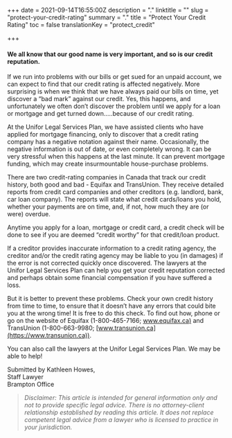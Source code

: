 +++
date = 2021-09-14T16:55:00Z
description = "."
linktitle = ""
slug = "protect-your-credit-rating"
summary = "."
title = "Protect Your Credit Rating"
toc = false
translationKey = "protect_credit"

+++
#### We all know that our good name is very important, and so is our credit reputation.

If we run into problems with our bills or get sued for an unpaid account, we can expect to find that our credit rating is affected negatively. More surprising is when we think that we have always paid our bills on time, yet discover a “bad mark” against our credit. Yes, this happens, and unfortunately we often don’t discover the problem until we apply for a loan or mortgage and get turned down.....because of our credit rating.

At the Unifor Legal Services Plan, we have assisted clients who have applied for mortgage financing, only to discover that a credit rating company has a negative notation against their name. Occasionally, the negative information is out of date, or even completely wrong. It can be very stressful when this happens at the last minute. It can prevent mortgage funding, which may create insurmountable house-purchase problems.

There are two credit-rating companies in Canada that track our credit history, both good and bad - Equifax and TransUnion. They receive detailed reports from credit card companies and other creditors (e.g. landlord, bank, car loan company). The reports will state what credit cards/loans you hold, whether your payments are on time, and, if not, how much they are (or were) overdue.

Anytime you apply for a loan, mortgage or credit card, a credit check will be done to see if you are deemed “credit worthy” for that credit/loan product.

If a creditor provides inaccurate information to a credit rating agency, the creditor and/or the credit rating agency may be liable to you (in damages) if the error is not corrected quickly once discovered. The lawyers at the Unifor Legal Services Plan can help you get your credit reputation corrected and perhaps obtain some financial compensation if you have suffered a loss.

But it is better to prevent these problems. Check your own credit history from time to time, to ensure that it doesn’t have any errors that could bite you at the wrong time! It is free to do this check. To find out how, phone or go on the website of Equifax (1-800-465-7166; [www.equifax.ca)](https://www.equifax.ca) and TransUnion
(1-800-663-9980; [www.transunion.ca](https://www.transunion.ca)).

You can also call the lawyers at the Unifor Legal Services Plan. We may be able to help!

Submitted by Kathleen Howes,  
Staff Lawyer  
Brampton Office

> _Disclaimer: This article is intended for general information only and not to provide specific legal advice. There is no attorney-client relationship established by reading this article. It does not replace competent legal advice from a lawyer who is licensed to practice in your jurisdiction._